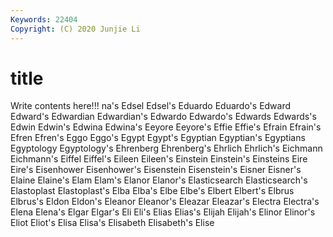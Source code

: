 ```yaml
---
Keywords: 22404
Copyright: (C) 2020 Junjie Li
---
```


# title

Write contents here!!!
na's
Edsel 
Edsel's 
Eduardo 
Eduardo's 
Edward 
Edward's 
Edwardian 
Edwardian's 
Edwardo 
Edwardo's
Edwards 
Edwards's 
Edwin 
Edwin's 
Edwina 
Edwina's 
Eeyore 
Eeyore's 
Effie 
Effie's
Efrain 
Efrain's 
Efren 
Efren's 
Eggo 
Eggo's 
Egypt 
Egypt's 
Egyptian 
Egyptian's
Egyptians 
Egyptology 
Egyptology's 
Ehrenberg 
Ehrenberg's 
Ehrlich 
Ehrlich's 
Eichmann 
Eichmann's 
Eiffel
Eiffel's 
Eileen 
Eileen's 
Einstein 
Einstein's 
Einsteins 
Eire 
Eire's 
Eisenhower 
Eisenhower's
Eisenstein 
Eisenstein's 
Eisner 
Eisner's 
Elaine 
Elaine's 
Elam 
Elam's 
Elanor 
Elanor's
Elasticsearch 
Elasticsearch's 
Elastoplast 
Elastoplast's 
Elba 
Elba's 
Elbe 
Elbe's 
Elbert 
Elbert's
Elbrus 
Elbrus's 
Eldon 
Eldon's 
Eleanor 
Eleanor's 
Eleazar 
Eleazar's 
Electra 
Electra's
Elena 
Elena's 
Elgar 
Elgar's 
Eli 
Eli's 
Elias 
Elias's 
Elijah 
Elijah's
Elinor 
Elinor's 
Eliot 
Eliot's 
Elisa 
Elisa's 
Elisabeth 
Elisabeth's 
Elise 
